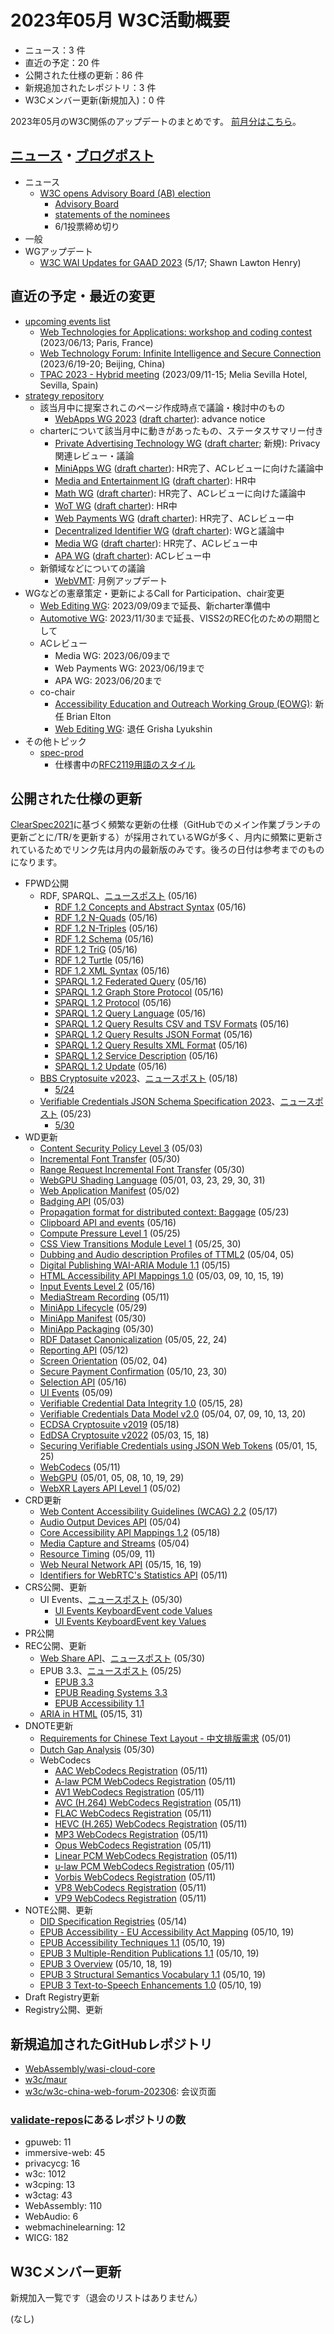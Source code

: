 # 2023年05月 W3C活動概要

- ニュース：3 件
- 直近の予定：20 件
- 公開された仕様の更新：86 件
- 新規追加されたレポジトリ：3 件
- W3Cメンバー更新(新規加入)：0 件

2023年05月のW3C関係のアップデートのまとめです。
[前月分はこちら](202304.md)。

## [ニュース](https://www.w3.org/blog/news/)・[ブログポスト](https://www.w3.org/blog/)

* ニュース
  * [W3C opens Advisory Board (AB) election](https://www.w3.org/blog/news/archives/9903)
    * [Advisory Board](https://www.w3.org/2002/ab/)
    * [statements of the nominees](https://www.w3.org/2023/04/ab-nominations.html)
    * 6/1投票締め切り
* 一般
* WGアップデート
  * [W3C WAI Updates for GAAD 2023](https://www.w3.org/blog/2023/05/w3c-wai-updates-for-gaad-2023/) (5/17; Shawn Lawton Henry)

## 直近の予定・最近の変更

* [upcoming events list](https://www.w3.org/participate/eventscal.html)
  * [Web Technologies for Applications: workshop and coding contest](https://systematic-paris-region.org/evenement/web-technologies-for-applications-workshop-and-coding-contest/) (2023/06/13; Paris, France)
  * [Web Technology Forum: Infinite Intelligence and Secure Connection](https://www.w3.org/2023/06/china-web-forum/index.html) (2023/6/19-20; Beijing, China)
  * [TPAC 2023 - Hybrid meeting](https://www.w3.org/2023/09/TPAC/) (2023/09/11-15; Melia Sevilla Hotel, Sevilla, Spain)
* [strategy repository](https://github.com/w3c/strategy/issues)
  * 該当月中に提案されこのページ作成時点で議論・検討中のもの
    * [WebApps WG 2023](https://github.com/w3c/strategy/issues/383) ([draft charter](https://w3c.github.io/webappswg/charter/draft-charter-2023.html)): advance notice
  * charterについて該当月中に動きがあったもの、ステータスサマリー付き
    * [Private Advertising Technology WG](https://github.com/w3c/strategy/issues/222) ([draft charter](https://patcg.github.io/patwg-charter/charter.html); 新規): Privacy関連レビュー・議論
    * [MiniApps WG](https://github.com/w3c/strategy/issues/368) ([draft charter](https://w3c.github.io/miniapp/charters/wg-2023.html)): HR完了、ACレビューに向けた議論中
    * [Media and Entertainment IG](https://github.com/w3c/strategy/issues/378) ([draft charter](https://w3c.github.io/media-and-entertainment/charters/charter-2023.html)): HR中
    * [Math WG](https://github.com/w3c/strategy/issues/380) ([draft charter](https://mathml-refresh.github.io/charter-drafts/math-2023.html)): HR完了、ACレビューに向けた議論中
    * [WoT WG](https://github.com/w3c/strategy/issues/375) ([draft charter](https://w3c.github.io/wot-charter-drafts/wot-wg-2023-draft.html)): HR中
    * [Web Payments WG](https://github.com/w3c/strategy/issues/379) ([draft charter](https://www.w3.org/Payments/WG/charter-2023.html)): HR完了、ACレビュー中
    * [Decentralized Identifier WG](https://github.com/w3c/strategy/issues/376) ([draft charter](https://w3c.github.io/did-wg-charter/)): WGと議論中
    * [Media WG](https://github.com/w3c/strategy/issues/369) ([draft charter](https://w3c.github.io/charter-media-wg/)): HR完了、ACレビュー中
    * [APA WG](https://github.com/w3c/strategy/issues/372) ([draft charter](https://raw.githack.com/w3c/apa/charter-2023/charter.html)): ACレビュー中
  * 新領域などについての議論
    * [WebVMT](https://github.com/w3c/strategy/issues/113): 月例アップデート
* WGなどの憲章策定・更新によるCall for Participation、chair変更
  * [Web Editing WG](https://www.w3.org/groups/wg/webediting): 2023/09/09まで延長、新charter準備中
  * [Automotive WG](https://www.w3.org/groups/wg/auto/): 2023/11/30まで延長、VISS2のREC化のための期間として
  * ACレビュー
    * Media WG: 2023/06/09まで
    * Web Payments WG: 2023/06/19まで
    * APA WG: 2023/06/20まで
  * co-chair
    * [Accessibility Education and Outreach Working Group (EOWG)](https://www.w3.org/groups/wg/eowg): 新任 Brian Elton
    * [Web Editing WG](https://www.w3.org/groups/wg/webediting): 退任 Grisha Lyukshin
* その他トピック
  * [spec-prod](https://lists.w3.org/Archives/Public/spec-prod/)
    * 仕様書中の[RFC2119用語のスタイル](https://lists.w3.org/Archives/Public/spec-prod/2023AprJun/0016.html)

## 公開された仕様の更新

[ClearSpec2021](https://github.com/w3c/tr-pages/blob/main/clearspec2021.md)に基づく頻繁な更新の仕様（GitHubでのメイン作業ブランチの更新ごとに/TR/を更新する）が採用されているWGが多く、月内に頻繁に更新されているためでリンク先は月内の最新版のみです。後ろの日付は参考までのものになります。

* FPWD公開
  * RDF, SPARQL、[ニュースポスト](https://www.w3.org/blog/news/archives/9906) (05/16)
    * [RDF 1.2 Concepts and Abstract Syntax](https://www.w3.org/TR/2023/WD-rdf12-concepts-20230516/) (05/16)
    * [RDF 1.2 N-Quads](https://www.w3.org/TR/2023/WD-rdf12-n-quads-20230516/) (05/16)
    * [RDF 1.2 N-Triples](https://www.w3.org/TR/2023/WD-rdf12-n-triples-20230516/) (05/16)
    * [RDF 1.2 Schema](https://www.w3.org/TR/2023/WD-rdf12-schema-20230516/) (05/16)
    * [RDF 1.2 TriG](https://www.w3.org/TR/2023/WD-rdf12-trig-20230516/) (05/16)
    * [RDF 1.2 Turtle](https://www.w3.org/TR/2023/WD-rdf12-turtle-20230516/) (05/16)
    * [RDF 1.2 XML Syntax](https://www.w3.org/TR/2023/WD-rdf12-xml-20230516/) (05/16)
    * [SPARQL 1.2 Federated Query](https://www.w3.org/TR/2023/WD-sparql12-federated-query-20230516/) (05/16)
    * [SPARQL 1.2 Graph Store Protocol](https://www.w3.org/TR/2023/WD-sparql12-graph-store-protocol-20230516/) (05/16)
    * [SPARQL 1.2 Protocol](https://www.w3.org/TR/2023/WD-sparql12-protocol-20230516/) (05/16)
    * [SPARQL 1.2 Query Language](https://www.w3.org/TR/2023/WD-sparql12-query-20230516/) (05/16)
    * [SPARQL 1.2 Query Results CSV and TSV Formats](https://www.w3.org/TR/2023/WD-sparql12-results-csv-tsv-20230516/) (05/16)
    * [SPARQL 1.2 Query Results JSON Format](https://www.w3.org/TR/2023/WD-sparql12-results-json-20230516/) (05/16)
    * [SPARQL 1.2 Query Results XML Format](https://www.w3.org/TR/2023/WD-sparql12-results-xml-20230516/) (05/16)
    * [SPARQL 1.2 Service Description](https://www.w3.org/TR/2023/WD-sparql12-service-description-20230516/) (05/16)
    * [SPARQL 1.2 Update](https://www.w3.org/TR/2023/WD-sparql12-update-20230516/) (05/16)
  * [BBS Cryptosuite v2023](https://www.w3.org/TR/2023/WD-vc-di-bbs-20230518/)、[ニュースポスト](https://www.w3.org/blog/news/archives/9913) (05/18)
    * [5/24](https://www.w3.org/TR/2023/WD-vc-di-bbs-20230524/)
  * [Verifiable Credentials JSON Schema Specification 2023](https://www.w3.org/TR/2023/WD-vc-json-schema-20230523/)、[ニュースポスト](https://www.w3.org/blog/news/archives/9915) (05/23)
    * [5/30](https://www.w3.org/TR/2023/WD-vc-json-schema-20230530/)
* WD更新
  * [Content Security Policy Level 3](https://www.w3.org/TR/2023/WD-CSP3-20230503/) (05/03)
  * [Incremental Font Transfer](https://www.w3.org/TR/2023/WD-IFT-20230530/) (05/30)
  * [Range Request Incremental Font Transfer](https://www.w3.org/TR/2023/WD-RangeRequest-20230530/) (05/30)
  * [WebGPU Shading Language](https://www.w3.org/TR/2023/WD-WGSL-20230531/) (05/01, 03, 23, 29, 30, 31)
  * [Web Application Manifest](https://www.w3.org/TR/2023/WD-appmanifest-20230502/) (05/02)
  * [Badging API](https://www.w3.org/TR/2023/WD-badging-20230503/) (05/03)
  * [Propagation format for distributed context: Baggage](https://www.w3.org/TR/2023/WD-baggage-20230523/) (05/23)
  * [Clipboard API and events](https://www.w3.org/TR/2023/WD-clipboard-apis-20230516/) (05/16)
  * [Compute Pressure Level 1](https://www.w3.org/TR/2023/WD-compute-pressure-20230525/) (05/25)
  * [CSS View Transitions Module Level 1](https://www.w3.org/TR/2023/WD-css-view-transitions-1-20230530/) (05/25, 30)
  * [Dubbing and Audio description Profiles of TTML2](https://www.w3.org/TR/2023/WD-dapt-20230505/) (05/04, 05)
  * [Digital Publishing WAI-ARIA Module 1.1](https://www.w3.org/TR/2023/WD-dpub-aria-1.1-20230515/) (05/15)
  * [HTML Accessibility API Mappings 1.0](https://www.w3.org/TR/2023/WD-html-aam-1.0-20230519/) (05/03, 09, 10, 15, 19)
  * [Input Events Level 2](https://www.w3.org/TR/2023/WD-input-events-2-20230516/) (05/16)
  * [MediaStream Recording](https://www.w3.org/TR/2023/WD-mediastream-recording-20230511/) (05/11)
  * [MiniApp Lifecycle](https://www.w3.org/TR/2023/WD-miniapp-lifecycle-20230529/) (05/29)
  * [MiniApp Manifest](https://www.w3.org/TR/2023/WD-miniapp-manifest-20230530/) (05/30)
  * [MiniApp Packaging](https://www.w3.org/TR/2023/WD-miniapp-packaging-20230530/) (05/30)
  * [RDF Dataset Canonicalization](https://www.w3.org/TR/2023/WD-rdf-canon-20230524/) (05/05, 22, 24)
  * [Reporting API](https://www.w3.org/TR/2023/WD-reporting-1-20230512/) (05/12)
  * [Screen Orientation](https://www.w3.org/TR/2023/WD-screen-orientation-20230504/) (05/02, 04)
  * [Secure Payment Confirmation](https://www.w3.org/TR/2023/WD-secure-payment-confirmation-20230530/) (05/10, 23, 30)
  * [Selection API](https://www.w3.org/TR/2023/WD-selection-api-20230516/) (05/16)
  * [UI Events](https://www.w3.org/TR/2023/WD-uievents-20230509/) (05/09)
  * [Verifiable Credential Data Integrity 1.0](https://www.w3.org/TR/2023/WD-vc-data-integrity-20230528/) (05/15, 28)
  * [Verifiable Credentials Data Model v2.0](https://www.w3.org/TR/2023/WD-vc-data-model-2.0-20230520/) (05/04, 07, 09, 10, 13, 20)
  * [ECDSA Cryptosuite v2019](https://www.w3.org/TR/2023/WD-vc-di-ecdsa-20230518/) (05/18)
  * [EdDSA Cryptosuite v2022](https://www.w3.org/TR/2023/WD-vc-di-eddsa-20230518/) (05/03, 15, 18)
  * [Securing Verifiable Credentials using JSON Web Tokens](https://www.w3.org/TR/2023/WD-vc-jwt-20230525/) (05/01, 15, 25)
  * [WebCodecs](https://www.w3.org/TR/2023/WD-webcodecs-20230511/) (05/11)
  * [WebGPU](https://www.w3.org/TR/2023/WD-webgpu-20230529/) (05/01, 05, 08, 10, 19, 29)
  * [WebXR Layers API Level 1](https://www.w3.org/TR/2023/WD-webxrlayers-1-20230502/) (05/02)
* CRD更新
  * [Web Content Accessibility Guidelines (WCAG) 2.2](https://www.w3.org/TR/2023/CRD-WCAG22-20230517/) (05/17)
  * [Audio Output Devices API](https://www.w3.org/TR/2023/CRD-audio-output-20230504/) (05/04)
  * [Core Accessibility API Mappings 1.2](https://www.w3.org/TR/2023/CRD-core-aam-1.2-20230518/) (05/18)
  * [Media Capture and Streams](https://www.w3.org/TR/2023/CRD-mediacapture-streams-20230504/) (05/04)
  * [Resource Timing](https://www.w3.org/TR/2023/CRD-resource-timing-20230511/) (05/09, 11)
  * [Web Neural Network API](https://www.w3.org/TR/2023/CRD-webnn-20230519/) (05/15, 16, 19)
  * [Identifiers for WebRTC's Statistics API](https://www.w3.org/TR/2023/CRD-webrtc-stats-20230511/) (05/11)
* CRS公開、更新
  * UI Events、[ニュースポスト](https://www.w3.org/blog/news/archives/9929) (05/30)
    * [UI Events KeyboardEvent code Values](https://www.w3.org/TR/2023/CR-uievents-code-20230530/)
    * [UI Events KeyboardEvent key Values](https://www.w3.org/TR/2023/CR-uievents-key-20230530/)
* PR公開
* REC公開、更新
  * [Web Share API](https://www.w3.org/TR/2023/REC-web-share-20230530/)、[ニュースポスト](https://www.w3.org/blog/news/archives/9931) (05/30)
  * EPUB 3.3、[ニュースポスト](https://www.w3.org/blog/news/archives/9919) (05/25)
    * [EPUB 3.3](https://www.w3.org/TR/2023/REC-epub-33-20230525/)
    * [EPUB Reading Systems 3.3](https://www.w3.org/TR/2023/REC-epub-rs-33-20230525/)
    * [EPUB Accessibility 1.1](https://www.w3.org/TR/2023/REC-epub-a11y-11-20230525/)
  * [ARIA in HTML](https://www.w3.org/TR/2023/REC-html-aria-20230531/) (05/15, 31)
* DNOTE更新
  * [Requirements for Chinese Text Layout - 中文排版需求](https://www.w3.org/TR/2023/DNOTE-clreq-20230501/) (05/01)
  * [Dutch Gap Analysis](https://www.w3.org/TR/2023/DNOTE-latn-nl-gap-20230530/) (05/30)
  * WebCodecs
    * [AAC WebCodecs Registration](https://www.w3.org/TR/2023/DNOTE-webcodecs-aac-codec-registration-20230511/) (05/11)
    * [A-law PCM WebCodecs Registration](https://www.w3.org/TR/2023/DNOTE-webcodecs-alaw-codec-registration-20230511/) (05/11)
    * [AV1 WebCodecs Registration](https://www.w3.org/TR/2023/DNOTE-webcodecs-av1-codec-registration-20230511/) (05/11)
    * [AVC (H.264) WebCodecs Registration](https://www.w3.org/TR/2023/DNOTE-webcodecs-avc-codec-registration-20230511/) (05/11)
    * [FLAC WebCodecs Registration](https://www.w3.org/TR/2023/DNOTE-webcodecs-flac-codec-registration-20230511/) (05/11)
    * [HEVC (H.265) WebCodecs Registration](https://www.w3.org/TR/2023/DNOTE-webcodecs-hevc-codec-registration-20230511/) (05/11)
    * [MP3 WebCodecs Registration](https://www.w3.org/TR/2023/DNOTE-webcodecs-mp3-codec-registration-20230511/) (05/11)
    * [Opus WebCodecs Registration](https://www.w3.org/TR/2023/DNOTE-webcodecs-opus-codec-registration-20230511/) (05/11)
    * [Linear PCM WebCodecs Registration](https://www.w3.org/TR/2023/DNOTE-webcodecs-pcm-codec-registration-20230511/) (05/11)
    * [u-law PCM WebCodecs Registration](https://www.w3.org/TR/2023/DNOTE-webcodecs-ulaw-codec-registration-20230511/) (05/11)
    * [Vorbis WebCodecs Registration](https://www.w3.org/TR/2023/DNOTE-webcodecs-vorbis-codec-registration-20230511/) (05/11)
    * [VP8 WebCodecs Registration](https://www.w3.org/TR/2023/DNOTE-webcodecs-vp8-codec-registration-20230511/) (05/11)
    * [VP9 WebCodecs Registration](https://www.w3.org/TR/2023/DNOTE-webcodecs-vp9-codec-registration-20230511/) (05/11)
* NOTE公開、更新
  * [DID Specification Registries](https://www.w3.org/TR/2023/NOTE-did-spec-registries-20230514/) (05/14)
  * [EPUB Accessibility - EU Accessibility Act Mapping](https://www.w3.org/TR/2023/NOTE-epub-a11y-eaa-mapping-20230519/) (05/10, 19)
  * [EPUB Accessibility Techniques 1.1](https://www.w3.org/TR/2023/NOTE-epub-a11y-tech-11-20230519/) (05/10, 19)
  * [EPUB 3 Multiple-Rendition Publications 1.1](https://www.w3.org/TR/2023/NOTE-epub-multi-rend-11-20230519/) (05/10, 19)
  * [EPUB 3 Overview](https://www.w3.org/TR/2023/NOTE-epub-overview-33-20230519/) (05/10, 18, 19)
  * [EPUB 3 Structural Semantics Vocabulary 1.1](https://www.w3.org/TR/2023/NOTE-epub-ssv-11-20230519/) (05/10, 19)
  * [EPUB 3 Text-to-Speech Enhancements 1.0](https://www.w3.org/TR/2023/NOTE-epub-tts-10-20230519/) (05/10, 19)
* Draft Registry更新
* Registry公開、更新

## 新規追加されたGitHubレポジトリ

* [WebAssembly/wasi-cloud-core](https://github.com/WebAssembly/wasi-cloud-core)
* [w3c/maur](https://github.com/w3c/maur)
* [w3c/w3c-china-web-forum-202306](https://github.com/w3c/w3c-china-web-forum-202306): <span lang="zh-hans">会议页面</span>

### [validate-repos](https://w3c.github.io/validate-repos/)にあるレポジトリの数

* gpuweb: 11
* immersive-web: 45
* privacycg: 16
* w3c: 1012
* w3cping: 13
* w3ctag: 43
* WebAssembly: 110
* WebAudio: 6
* webmachinelearning: 12
* WICG: 182

## W3Cメンバー更新

新規加入一覧です（退会のリストはありません）

(なし)
